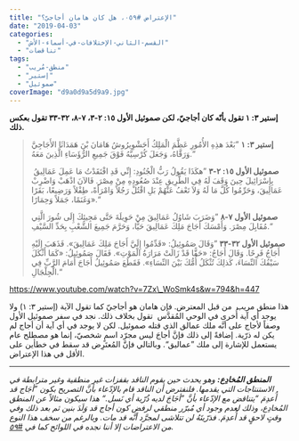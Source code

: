 ```yaml
---
title: "الإعتراض #٠٥٩، هل كان هامان أجاجيّ؟"
date: "2019-04-03"
categories: 
  - "القسم-الثاني-الإختلافات-في-أسماء-الأش"
  - "تناقضات"
tags: 
  - "منطق-مُريب"
  - "إستير"
  - "صموئيل"
coverImage: "d9a0d9a5d9a9.jpg"
---
```


**إستير ٣: ١ تقول بأنّه كان أجاجيّ، لكن صموئيل الأول ١٥: ٢-٣، ٧-٨، ٣٢-٣٣ تقول بعكس ذلك.**

> **إستير ٣: ١** ”بَعْدَ هذِهِ الأُمُورِ عَظَّمَ الْمَلِكُ أَحَشْوِيرُوشُ هَامَانَ بْنَ هَمَدَاثَا الأَجَاجِيَّ وَرَقَّاهُ، وَجَعَلَ كُرْسِيَّهُ فَوْقَ جَمِيعِ الرُّؤَسَاءِ الَّذِينَ مَعَهُ.“
> 
>  **صموئيل الأول ١٥: ٢-٣** ”هكَذَا يَقُولُ رَبُّ الْجُنُودِ: إِنِّي قَدِ افْتَقَدْتُ مَا عَمِلَ عَمَالِيقُ بِإِسْرَائِيلَ حِينَ وَقَفَ لَهُ فِي الطَّرِيقِ عِنْدَ صُعُودِهِ مِنْ مِصْرَ. فَالآنَ اذْهَبْ وَاضْرِبْ عَمَالِيقَ، وَحَرِّمُوا كُلَّ مَا لَهُ وَلاَ تَعْفُ عَنْهُمْ بَلِ اقْتُلْ رَجُلاً وَامْرَأَةً، طِفْلاً وَرَضِيعًا، بَقَرًا وَغَنَمًا، جَمَلاً وَحِمَارًا».“
> 
> **صموئيل الأول ٧-٨** ”وَضَرَبَ شَاوُلُ عَمَالِيقَ مِنْ حَوِيلَةَ حَتَّى مَجِيئِكَ إِلَى شُورَ الَّتِي مُقَابِلَ مِصْرَ. وَأَمْسَكَ أَجَاجَ مَلِكَ عَمَالِيقَ حَيًّا، وَحَرَّمَ جَمِيعَ الشَّعْبِ بِحَدِّ السَّيْفِ.“
> 
> **صموئيل الأول ٣٢-٣٣** ”وَقَالَ صَمُوئِيلُ: «قَدِّمُوا إِلَيَّ أَجَاجَ مَلِكَ عَمَالِيقَ». فَذَهَبَ إِلَيْهِ أَجَاجُ فَرِحًا. وَقَالَ أَجَاجُ: «حَقًّا قَدْ زَالَتْ مَرَارَةُ الْمَوْتِ». فَقَالَ صَمُوئِيلُ: «كَمَا أَثْكَلَ سَيْفُكَ النِّسَاءَ، كَذلِكَ تُثْكَلُ أُمُّكَ بَيْنَ النِّسَاءِ». فَقَطَعَ صَمُوئِيلُ أَجَاجَ أَمَامَ الرَّبِّ فِي الْجِلْجَالِ.“

https://www.youtube.com/watch?v=7Zx\_WoSmk4s&w=794&h=447

هذا منطق مريب  من قبل المعترض. فإن هامان هو أجاجيّ كما تقول الآية (إستير ٣: ١) ولا يوجد أي آية أُخرى في الوحي المُقدَّس  تقول بخلاف ذلك. نجد في سفر صموئيل الأول وصفاً لأجاج على أنَّه ملك عمالق الذي قتله صموئيل. لكن لا يوجد في أي آية أن أجاج لم يكن له ذرّية. إضافةً إلى ذلك فإنَّ أجاجَ ليس مجرّد اسمٍ شخصيّ، إنما هو مصطلح عام يستعمل للإشارة إلى ملك ”عماليق“. وبالتالي فإنَّ المُعتَرِض قد سقط في خطأين على الأقل في هذا الإعتراض.

* * *

_**المنطق المُخادِع:** وهو يحدث حين يقوم الناقد بقفزات غير منطقية وغير مترابطة في الاستنتاجات التي يقدمها. فلنفترض أن الناقد قام بالإدّعاء بأنَّ التصريح بكون ”أجَاج قد أُعدِمَ “يتناقض مع الإدّعاء بأنَّ ”أجَاجَ لديه ذُرّية أي نَسل.“ هذا سيكون مثالاً عن المنطق المُخادِع، وذلك لعدم وجود أي مُبرّر منطقي لرفض كون أجاج قد وَلَدَ بنين ثم بعد ذلك وفي وقتٍ لاحقٍ قد أُعدِمَ. فذرّيتَهُ لن تتلاشى لمجرَّد أنَّه قد مات. وبالرغم من سخف هذا النوع من الاعتراضات إلا أننا نجده في اللوائح كما في [#٥٩](http://reasonofhope.com/2019/04/03/objectio059/)._
